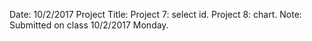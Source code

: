 Date: 10/2/2017
Project Title: Project 7: select id. Project 8: chart.
Note: Submitted on class 10/2/2017 Monday.

